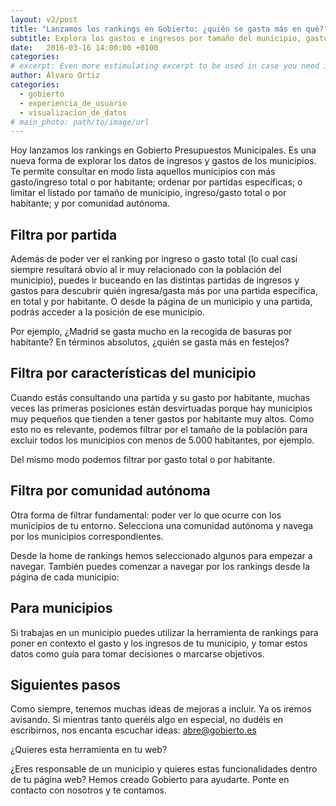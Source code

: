 ```yaml
---
layout: v2/post
title: "Lanzamos los rankings en Gobierto: ¿quién se gasta más en qué?"
subtitle: Explora los gastos e ingresos por tamaño del municipio, gasto total, por habitante y comunidad autónoma
date:   2016-03-16 14:00:00 +0100
categories:
# excerpt: Even more estimulating excerpt to be used in case you need it.
author: Álvaro Ortiz
categories:
  - gobierto
  - experiencia_de_usuario
  - visualizacion_de_datos
# main_photo: path/to/image/url
---
```


Hoy lanzamos los rankings en Gobierto Presupuestos Municipales. Es una nueva forma de explorar los datos de ingresos y gastos de los municipios. Te permite consultar en modo lista aquellos municipios con más gasto/ingreso total o por habitante; ordenar por partidas específicas; o limitar el listado por tamaño de municipio, ingreso/gasto total o por habitante; y por comunidad autónoma.

## Filtra por partida

Además de poder ver el ranking por ingreso o gasto total (lo cual casi siempre resultará obvio al ir muy relacionado con la población del municipio), puedes ir buceando en las distintas partidas de ingresos y gastos para descubrir quién ingresa/gasta más por una partida específica, en total y por habitante. O desde la página de un municipio y una partida, podrás acceder a la posición de ese municipio.

Por ejemplo, ¿Madrid se gasta mucho en la recogida de basuras por habitante? En términos absolutos, ¿quién se gasta más en festejos?

## Filtra por características del municipio

Cuando estás consultando una partida y su gasto por habitante, muchas veces las primeras posiciones están desvirtuadas porque hay municipios muy pequeños que tienden a tener gastos por habitante muy altos. Como esto no es relevante, podemos filtrar por el tamaño de la población para excluir todos los municipios con menos de 5.000 habitantes, por ejemplo.

Del mismo modo podemos filtrar por gasto total o por habitante.

## Filtra por comunidad autónoma

Otra forma de filtrar fundamental: poder ver lo que ocurre con los municipios de tu entorno. Selecciona una comunidad autónoma y navega por los municipios correspondientes.

Desde la home de rankings hemos seleccionado algunos para empezar a navegar. También puedes comenzar a navegar por los rankings desde la página de cada municipio:

## Para municipios

Si trabajas en un municipio puedes utilizar la herramienta de rankings para poner en contexto el gasto y los ingresos de tu municipio, y tomar estos datos como guía para tomar decisiones o marcarse objetivos.

## Siguientes pasos

Como siempre, tenemos muchas ideas de mejoras a incluir. Ya os iremos avisando. Si mientras tanto queréis algo en especial, no dudéis en escribirnos, nos encanta escuchar ideas: abre@gobierto.es

¿Quieres esta herramienta en tu web?

¿Eres responsable de un municipio y quieres estas funcionalidades dentro de tu página web? Hemos creado Gobierto para ayudarte. Ponte en contacto con nosotros y te contamos.
